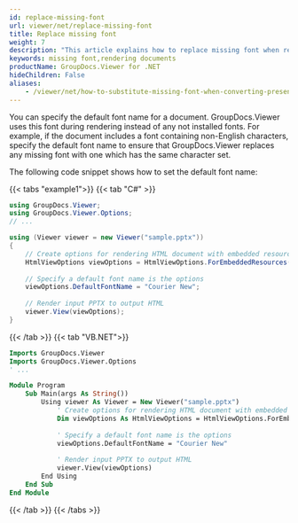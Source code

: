 ```yaml
---
id: replace-missing-font
url: viewer/net/replace-missing-font
title: Replace missing font
weight: 7
description: "This article explains how to replace missing font when rendering documents with GroupDocs.Viewer within your .NET applications."
keywords: missing font,rendering documents
productName: GroupDocs.Viewer for .NET
hideChildren: False
aliases:
    - /viewer/net/how-to-substitute-missing-font-when-converting-presentations/
---
```

You can specify the default font name for a document. GroupDocs.Viewer uses this font during rendering instead of any not installed fonts. For example, if the document includes a font containing non-English characters, specify the default font name to ensure that GroupDocs.Viewer replaces any missing font with one which has the same character set. 

The following code snippet shows how to set the default font name:

{{< tabs "example1">}}
{{< tab "C#" >}}
```csharp
using GroupDocs.Viewer;
using GroupDocs.Viewer.Options;
// ...

using (Viewer viewer = new Viewer("sample.pptx"))
{
    // Create options for rendering HTML document with embedded resources
    HtmlViewOptions viewOptions = HtmlViewOptions.ForEmbeddedResources();
   
    // Specify a default font name is the options
    viewOptions.DefaultFontName = "Courier New";
    
    // Render input PPTX to output HTML
    viewer.View(viewOptions);
}          
```
{{< /tab >}}
{{< tab "VB.NET">}}
```vb
Imports GroupDocs.Viewer
Imports GroupDocs.Viewer.Options
' ...

Module Program
    Sub Main(args As String())
        Using viewer As Viewer = New Viewer("sample.pptx")
            ' Create options for rendering HTML document with embedded resources
            Dim viewOptions As HtmlViewOptions = HtmlViewOptions.ForEmbeddedResources   ()
        
            ' Specify a default font name is the options
            viewOptions.DefaultFontName = "Courier New"
            
            ' Render input PPTX to output HTML
            viewer.View(viewOptions)
        End Using
    End Sub
End Module
```
{{< /tab >}}
{{< /tabs >}}